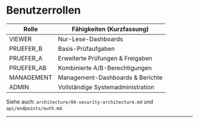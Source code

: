 # Benutzerrollen

| Rolle       | Fähigkeiten (Kurzfassung)         |
| ----------- | --------------------------------- |
| VIEWER      | Nur-Lese-Dashboards               |
| PRUEFER\_B  | Basis-Prüfaufgaben                |
| PRUEFER\_A  | Erweiterte Prüfungen & Freigaben  |
| PRUEFER\_AB | Kombinierte A/B-Berechtigungen    |
| MANAGEMENT  | Management-Dashboards & Berichte  |
| ADMIN       | Vollständige Systemadministration |

Siehe auch: `architecture/04-security-architecture.md` und `api/endpoints/auth.md`.

---
